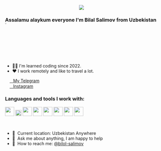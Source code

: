 <center style='text-align: center;'><img src="https://media4.giphy.com/media/mDLek2Pl1Q9PwH0dXd/200w.webp?cid=ecf05e47e0dmym9eokmh5jmpddqs7iiqp2fjivcscsxscbyg&rid=200w.webp&ct=s"></center>

### Assalamu alaykum everyone I'm Bilal Salimov from Uzbekistan <img src="https://media.giphy.com/media/hvRJCLFzcasrR4ia7z/giphy.gif" width="3%">

- 🧑‍💻 I'm learned coding since 2022.
- ❤️ I work remotely and like to travel a lot.

<a href="https://t.me/bilol_salimov">
  <img src="https://upload.wikimedia.org/wikipedia/commons/5/5c/Telegram_Messenger.png" width="15"> &nbsp;
  My Telegram
</a> <br>
<a href="https://instagram.com/bilol_sal1mov">
  <img  width="15" src="https://upload.wikimedia.org/wikipedia/commons/thumb/a/a5/Instagram_icon.png/2048px-Instagram_icon.png"> &nbsp;
  Instagram</a>

<br />

### Languages and tools I work with:

<code><img src="https://www.freepnglogos.com/uploads/html5-logo-png/html5-logo-html-logo-10.png" width="30px"></code>
<code><img src="https://batflat.org/themes/default/img/css-logo.png" width="20px"></code>
<code><img src="https://www.nicepng.com/png/full/377-3771906_sass-sass-sass-sass-logo-white-png.png" width="30px"></code>
<code><img src="https://icon-library.com/images/b-icon/b-icon-0.jpg" width="30px"></code>
<code><img src="https://brandslogos.com/wp-content/uploads/images/large/javascript-logo-black-and-white.png" width="30px"></code>
<code><img src="https://cdn.freebiesupply.com/logos/large/2x/react-1-logo-black-and-white.png" width="30px"></code>
<code><img src="https://cdn.freebiesupply.com/logos/large/2x/redux-logo-black-and-white.png" width="30px"></code>
<code><img src="https://ui-lib.com/blog/wp-content/uploads/2021/12/nextjs-boilerplate-logo.png" width="30px"></code>

<br />

- 📍&nbsp; Current location: Uzbekistan Anywhere
- 📝&nbsp; Ask me about anything, I am happy to help
- 📨&nbsp; How to reach me: [@bilol-salimov](https://instagram.com/bilol_sal1mov)
<!--
**bilol-salimov/bilol-salimov** is a ✨ _special_ ✨ repository because its `README.md` (this file) appears on your GitHub profile.

Here are some ideas to get you started:

- 🔭 I’m currently working on ...
- 🌱 I’m currently learning ...
- 👯 I’m looking to collaborate on ...
- 🤔 I’m looking for help with ...
- 💬 Ask me about ...
- 📫 How to reach me: ...
- 😄 Pronouns: ...
- ⚡ Fun fact: ...
-->

  
